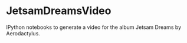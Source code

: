 # JetsamDreamsVideo
IPython notebooks to generate a video for the album Jetsam Dreams by Aerodactylus.
